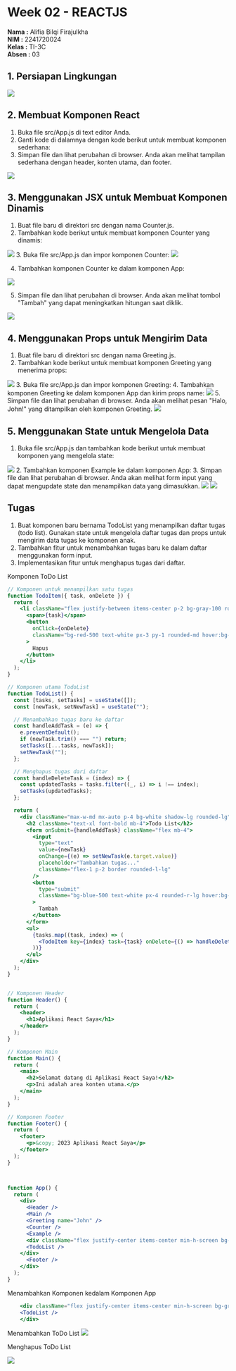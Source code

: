 # Week 02 - REACTJS

**Nama :** Alifia Bilqi Firajulkha<br>
**NIM :** 2241720024<br>
**Kelas :** TI-3C<br>
**Absen :** 03

## 1. Persiapan Lingkungan
<img src="img/0.jpg">

## 2. Membuat Komponen React
1. Buka file src/App.js di text editor Anda.
2. Ganti kode di dalamnya dengan kode berikut untuk membuat komponen sederhana:
3. Simpan file dan lihat perubahan di browser. Anda akan melihat tampilan sederhana dengan header, konten utama, dan footer.

<img src="img/1.jpg">

## 3. Menggunakan JSX untuk Membuat Komponen Dinamis
1. Buat file baru di direktori src dengan nama Counter.js.
2. Tambahkan kode berikut untuk membuat komponen Counter yang dinamis: 
<img src="img/2.jpg">
3. Buka file src/App.js dan impor komponen Counter: 

<img src="img/3.jpg">

4. Tambahkan komponen Counter ke dalam komponen App: 

<img src="img/4.jpg">

5. Simpan file dan lihat perubahan di browser. Anda akan melihat tombol "Tambah" yang dapat meningkatkan hitungan saat diklik.

<img src="img/5.jpg">

## 4. Menggunakan Props untuk Mengirim Data
1. Buat file baru di direktori src dengan nama Greeting.js.
2. Tambahkan kode berikut untuk membuat komponen Greeting yang menerima props: 
<img src="img/6.jpg">
3. Buka file src/App.js dan impor komponen Greeting: 
4. Tambahkan komponen Greeting ke dalam komponen App dan kirim props name:
<img src="img/7.jpg">
5. Simpan file dan lihat perubahan di browser. Anda akan melihat pesan "Halo, John!" yang ditampilkan oleh komponen Greeting.

<img src="img/8.jpg">

## 5. Menggunakan State untuk Mengelola Data
1. Buka file src/App.js dan tambahkan kode berikut untuk membuat komponen yang mengelola state: 
<img src="img/9.jpg">
2. Tambahkan komponen Example ke dalam komponen App: 
3. Simpan file dan lihat perubahan di browser. Anda akan melihat form input yang dapat mengupdate state dan menampilkan data yang dimasukkan. 

<img src="img/10.jpg">
<img src="img/11.jpg">

## Tugas 
1. Buat komponen baru bernama TodoList yang menampilkan daftar tugas (todo list). Gunakan
state untuk mengelola daftar tugas dan props untuk mengirim data tugas ke komponen anak. 
2. Tambahkan fitur untuk menambahkan tugas baru ke dalam daftar menggunakan form input.
3. Implementasikan fitur untuk menghapus tugas dari daftar. 


Komponen ToDo List
```jsx
// Komponen untuk menampilkan satu tugas
function TodoItem({ task, onDelete }) {
  return (
    <li className="flex justify-between items-center p-2 bg-gray-100 rounded-lg shadow-sm mb-2">
      <span>{task}</span>
      <button
        onClick={onDelete}
        className="bg-red-500 text-white px-3 py-1 rounded-md hover:bg-red-600"
      >
        Hapus
      </button>
    </li>
  );
}

// Komponen utama TodoList
function TodoList() {
  const [tasks, setTasks] = useState([]);
  const [newTask, setNewTask] = useState("");

  // Menambahkan tugas baru ke daftar
  const handleAddTask = (e) => {
    e.preventDefault();
    if (newTask.trim() === "") return;
    setTasks([...tasks, newTask]);
    setNewTask("");
  };

  // Menghapus tugas dari daftar
  const handleDeleteTask = (index) => {
    const updatedTasks = tasks.filter((_, i) => i !== index);
    setTasks(updatedTasks);
  };

  return (
    <div className="max-w-md mx-auto p-4 bg-white shadow-lg rounded-lg">
      <h2 className="text-xl font-bold mb-4">Todo List</h2>
      <form onSubmit={handleAddTask} className="flex mb-4">
        <input
          type="text"
          value={newTask}
          onChange={(e) => setNewTask(e.target.value)}
          placeholder="Tambahkan tugas..."
          className="flex-1 p-2 border rounded-l-lg"
        />
        <button
          type="submit"
          className="bg-blue-500 text-white px-4 rounded-r-lg hover:bg-blue-600"
        >
          Tambah
        </button>
      </form>
      <ul>
        {tasks.map((task, index) => (
          <TodoItem key={index} task={task} onDelete={() => handleDeleteTask(index)} />
        ))}
      </ul>
    </div>
  );
}


// Komponen Header
function Header() {
  return (
    <header>
      <h1>Aplikasi React Saya</h1>
    </header>
  );
}

// Komponen Main
function Main() {
  return (
    <main>
      <h2>Selamat datang di Aplikasi React Saya!</h2>
      <p>Ini adalah area konten utama.</p>
    </main>
  );
}

// Komponen Footer
function Footer() {
  return (
    <footer>
      <p>&copy; 2023 Aplikasi React Saya</p>
    </footer>
  );
}



function App() {
  return (
    <div>
      <Header />
      <Main />
      <Greeting name="John" />
      <Counter />
      <Example />
      <div className="flex justify-center items-center min-h-screen bg-gray-200">
      <TodoList />
    </div>  
      <Footer />
    </div>
  );
}
```

Menambahkan Komponen kedalam Komponen App
```jsx
    <div className="flex justify-center items-center min-h-screen bg-gray-200">
    <TodoList />
    </div>  
```

Menambahkan ToDo List
<img src="img/12.jpg">

Menghapus ToDo List

<img src="img/13.jpg">

